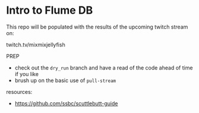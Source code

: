 # Intro to Flume DB

This repo will be populated with the results of the upcoming twitch stream on:

twitch.tv/mixmixjellyfish

PREP

- check out the `dry_run` branch and have a read of the code ahead of time if you like
- brush up on the basic use of `pull-stream`

resources: 
- https://github.com/ssbc/scuttlebutt-guide


